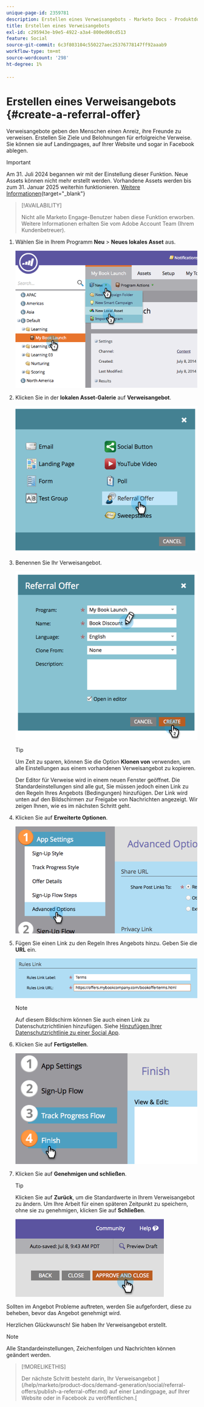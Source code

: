 ```yaml
---
unique-page-id: 2359781
description: Erstellen eines Verweisangebots - Marketo Docs - Produktdokumentation
title: Erstellen eines Verweisangebots
exl-id: c295943e-b9e5-4922-a3a4-800ed60cd513
feature: Social
source-git-commit: 6c3f803104c550227aec25376778147ff92aaab9
workflow-type: tm+mt
source-wordcount: '298'
ht-degree: 1%

---
```


# Erstellen eines Verweisangebots {#create-a-referral-offer}

Verweisangebote geben den Menschen einen Anreiz, ihre Freunde zu verweisen. Erstellen Sie Ziele und Belohnungen für erfolgreiche Verweise. Sie können sie auf Landingpages, auf Ihrer Website und sogar in Facebook ablegen.

>[!IMPORTANT]
>
>Am 31. Juli 2024 begannen wir mit der Einstellung dieser Funktion. Neue Assets können nicht mehr erstellt werden. Vorhandene Assets werden bis zum 31. Januar 2025 weiterhin funktionieren. [Weitere Informationen](https://nation.marketo.com/t5/employee-blogs/marketo-engage-social-features-deprecation/ba-p/351977){target="_blank"}

>[!AVAILABILITY]
>
>Nicht alle Marketo Engage-Benutzer haben diese Funktion erworben. Weitere Informationen erhalten Sie vom Adobe Account Team (Ihrem Kundenbetreuer).

1. Wählen Sie in Ihrem Programm **Neu** > **Neues lokales Asset** aus.

   ![](assets/image2014-9-19-11-3a3-3a23.png)

1. Klicken Sie in der **lokalen Asset-Galerie** auf **Verweisangebot**.

   ![](assets/image2014-9-19-11-3a3-3a31.png)

1. Benennen Sie Ihr Verweisangebot.

   ![](assets/image2014-9-19-11-3a3-3a40.png)

   >[!TIP]
   >
   >Um Zeit zu sparen, können Sie die Option **Klonen von** verwenden, um alle Einstellungen aus einem vorhandenen Verweisangebot zu kopieren.

   Der Editor für Verweise wird in einem neuen Fenster geöffnet. Die Standardeinstellungen sind alle gut, Sie müssen jedoch einen Link zu den Regeln Ihres Angebots (Bedingungen) hinzufügen. Der Link wird unten auf den Bildschirmen zur Freigabe von Nachrichten angezeigt. Wir zeigen Ihnen, wie es im nächsten Schritt geht.

1. Klicken Sie auf **Erweiterte Optionen**.

   ![](assets/image2014-9-19-11-3a3-3a49.png)

1. Fügen Sie einen Link zu den Regeln Ihres Angebots hinzu. Geben Sie die **URL** ein.

   ![](assets/image2014-9-19-11-3a3-3a57.png)

   >[!NOTE]
   >
   >Auf diesem Bildschirm können Sie auch einen Link zu Datenschutzrichtlinien hinzufügen. Siehe [Hinzufügen Ihrer Datenschutzrichtlinie zu einer Social App](/help/marketo/product-docs/demand-generation/social/social-functions/add-your-privacy-policy-to-a-social-app.md).

1. Klicken Sie auf **Fertigstellen**.

   ![](assets/image2014-9-19-11-3a4-3a4.png)

1. Klicken Sie auf **Genehmigen und schließen**.

   >[!TIP]
   >
   >Klicken Sie auf **Zurück**, um die Standardwerte in Ihrem Verweisangebot zu ändern. Um Ihre Arbeit für einen späteren Zeitpunkt zu speichern, ohne sie zu genehmigen, klicken Sie auf **Schließen**.

   ![](assets/image2014-9-19-11-3a4-3a11.png)

Sollten im Angebot Probleme auftreten, werden Sie aufgefordert, diese zu beheben, bevor das Angebot genehmigt wird.

Herzlichen Glückwunsch! Sie haben Ihr Verweisangebot erstellt.

>[!NOTE]
>
>Alle Standardeinstellungen, Zeichenfolgen und Nachrichten können geändert werden.

>[!MORELIKETHIS]
>
>Der nächste Schritt besteht darin, Ihr Verweisangebot ](/help/marketo/product-docs/demand-generation/social/referral-offers/publish-a-referral-offer.md) auf einer Landingpage, auf Ihrer Website oder in Facebook zu veröffentlichen.[
